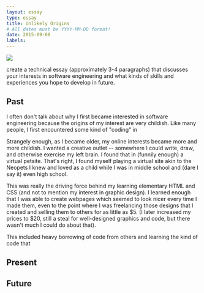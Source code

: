 ```yaml
---
layout: essay
type: essay
title: Unlikely Origins
# All dates must be YYYY-MM-DD format!
date: 2015-09-08
labels:
---
```


<img class="ui medium left floated image" src="../images/rtfm.png">

create a technical essay (approximately 3-4 paragraphs) that discusses your interests in software engineering and what kinds of skills and experiences you hope to develop in future.

## Past

I often don't talk about why I first became interested in software engineering because the origins of my interest are very childish. Like many people, I first encountered some kind of "coding" in

Strangely enough, as I became older, my online interests became more and more childish. I wanted a creative outlet -- somewhere I could write, draw, and otherwise exercise my left brain. I found that in (funnily enough) a virtual petsite. That's right, I found myself playing a virtual site akin to the Neopets I knew and loved as a child while I was in middle school and (dare I say it) even high school.

This was really the driving force behind my learning elementary HTML and CSS (and not to mention my interest in graphic design). I learned enough that I was able to create webpages which seemed to look nicer every time I made them, even to the point where I was freelancing those designs that I created and selling them to others for as little as $5. (I later increased my prices to $20, still a steal for well-designed graphics and code, but there wasn't much I could do about that).

This included heavy borrowing of code from others and learning the kind of code that

## Present

## Future
